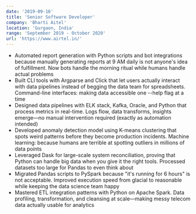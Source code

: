 ```yaml
---
date: '2019-09-16'
title: 'Senior Software Developer'
company: 'Bharti Aitel'
location: 'Gurgaon, India'
range: 'September 2019 - October 2020'
url: 'https://www.airtel.in/'
---
```


- Automated report generation with Python scripts and bot integrations because manually generating reports at 9 AM daily is not anyone's idea of fulfillment. Now bots handle the morning ritual while humans handle actual problems
- Built CLI tools with Argparse and Click that let users actually interact with data pipelines instead of begging the data team for spreadsheets. Command-line interfaces: making data accessible one --help flag at a time
- Designed data pipelines with ELK stack, Kafka, Oracle, and Python that process metrics in real-time. Logs flow, data transforms, insights emerge—no manual intervention required (exactly as automation intended)
- Developed anomaly detection model using K-means clustering that spots weird patterns before they become production incidents. Machine learning: because humans are terrible at spotting outliers in millions of data points
- Leveraged Dask for large-scale system reconciliation, proving that Python can handle big data when you give it the right tools. Processed datasets too large for Pandas to even think about
- Migrated Pandas scripts to PySpark because "it's running for 6 hours" is not acceptable. Improved execution speed from glacial to reasonable while keeping the data science team happy
- Mastered ETL integration patterns with Python on Apache Spark. Data profiling, transformation, and cleansing at scale—making messy telecom data actually usable for analytics

